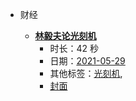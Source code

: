 - 财经

    - **[林毅夫论光刻机](https://www.bilibili.com/video/BV1M5411g7TW)**
        - 时长：42 秒
        - 日期：[2021-05-29](../markmap/202105.html)
        - 其他标签：[光刻机](../markmap/光刻机.html),
        - [封面](http://i2.hdslb.com/bfs/archive/b5c839e0b9fb4b1717bd83276fcc07bdd5daebc7.jpg)
